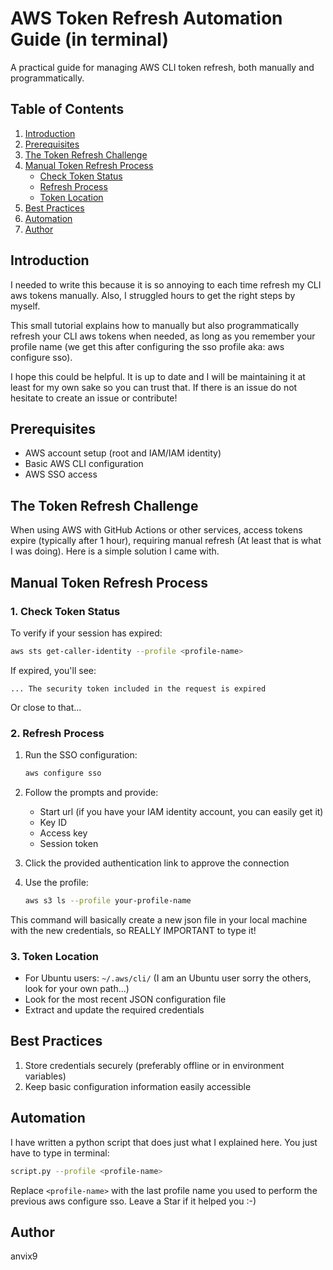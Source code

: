 # AWS Token Refresh Automation Guide (in terminal)

A practical guide for managing AWS CLI token refresh, both manually and programmatically.

## Table of Contents
1. [Introduction](#introduction)
2. [Prerequisites](#prerequisites)
3. [The Token Refresh Challenge](#the-token-refresh-challenge)
4. [Manual Token Refresh Process](#manual-token-refresh-process)
   - [Check Token Status](#1-check-token-status)
   - [Refresh Process](#2-refresh-process)
   - [Token Location](#3-token-location)
5. [Best Practices](#best-practices)
6. [Automation](#automation)
7. [Author](#author)

## Introduction
I needed to write this because it is so annoying to each time refresh my CLI aws tokens manually. Also, I struggled hours to get the right steps by myself.

This small tutorial explains how to manually but also programmatically refresh your CLI aws tokens when needed, as long as you remember your profile name (we get this after configuring the sso profile aka: aws configure sso).

I hope this could be helpful. It is up to date and I will be maintaining it at least for my own sake so you can trust that. If there is an issue do not hesitate to create an issue or contribute!

## Prerequisites
- AWS account setup (root and IAM/IAM identity)
- Basic AWS CLI configuration
- AWS SSO access

## The Token Refresh Challenge
When using AWS with GitHub Actions or other services, access tokens expire (typically after 1 hour), requiring manual refresh (At least that is what I was doing). Here is a simple solution I came with.

## Manual Token Refresh Process

### 1. Check Token Status
To verify if your session has expired:
```bash
aws sts get-caller-identity --profile <profile-name>
```
If expired, you'll see:
```
... The security token included in the request is expired
```
Or close to that...

### 2. Refresh Process
1. Run the SSO configuration:
   ```bash
   aws configure sso
   ```
2. Follow the prompts and provide:
   - Start url (if you have your IAM identity account, you can easily get it)
   - Key ID
   - Access key
   - Session token

3. Click the provided authentication link to approve the connection

4. Use the profile:
   ```bash
   aws s3 ls --profile your-profile-name
   ```
This command will basically create a new json file in your local machine with the new credentials, so REALLY IMPORTANT to type it!

### 3. Token Location
- For Ubuntu users: `~/.aws/cli/` (I am an Ubuntu user sorry the others, look for your own path...)
- Look for the most recent JSON configuration file
- Extract and update the required credentials

## Best Practices
1. Store credentials securely (preferably offline or in environment variables)
2. Keep basic configuration information easily accessible

## Automation
I have written a python script that does just what I explained here. You just have to type in terminal:
```bash
script.py --profile <profile-name>
```
Replace `<profile-name>` with the last profile name you used to perform the previous aws configure sso. Leave a Star if it helped you :-)

## Author
anvix9
